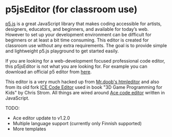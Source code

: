 # p5jsEditor (for classroom use)

<a href="http://p5js.org/" target="_blank">p5.js</a> is a great JavaScript library that makes coding accessible for artists, designers, educators, and beginners, and available for today’s web. However to set up your development environment can be difficult for beginners or at least a bit time consuming. This editor is created for classroom use without any extra requirements. The goal is to provide simple and lightweight p5.js playground to get started easily.

If you are looking for a web-development focused professional code editor, this p5jsEditor is not what you are looking for. For example you can download an official p5 editor from <a href="http://p5js.org/download/#editor" target="_blank">here</a>.

This editor is a very much hacked up from <a href="http://mrdoob.com/projects/htmleditor/" target="_blank">Mr.doob's htmleditor</a> and also from its old fork <a href="https://github.com/eee-c/code-editor" target="_blank">ICE Code Editor</a> used in book "3D Game Programming for Kids" by Chris Strom. All things are wired around <a href="http://ace.c9.io/" target="_blank">Ace code editor</a> written in JavaScript. 

TODO:
 - Ace editor update to v1.2.0
 - Multiple language support (currently only Finnish supported)
 - More templates
